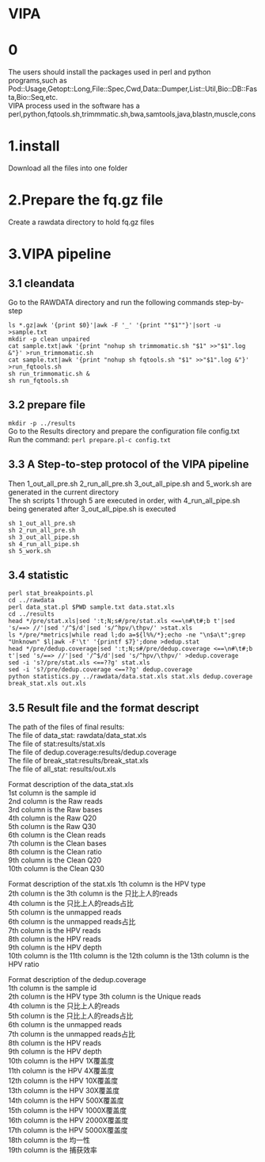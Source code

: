 # VIPA
# 0
The users should install the packages used in perl and python programs,such as Pod::Usage,Getopt::Long,File::Spec,Cwd,Data::Dumper,List::Util,Bio::DB::Fasta,Bio::Seq,etc.  
VIPA process used in the software has a perl,python,fqtools.sh,trimmmatic.sh,bwa,samtools,java,blastn,muscle,cons  
# 1.install
Download all the files into one folder

# 2.Prepare the fq.gz file

Create a rawdata directory to hold fq.gz files

# 3.VIPA pipeline

## 3.1 cleandata
Go to the RAWDATA directory and run the following commands step-by-step
```
ls *.gz|awk '{print $0}'|awk -F '_' '{print ""$1""}'|sort -u >sample.txt
mkdir -p clean unpaired
cat sample.txt|awk '{print "nohup sh trimmomatic.sh "$1" >>"$1".log &"}' >run_trimmomatic.sh
cat sample.txt|awk '{print "nohup sh fqtools.sh "$1" >>"$1".log &"}' >run_fqtools.sh
sh run_trimmomatic.sh &
sh run_fqtools.sh
```
## 3.2 prepare file
```mkdir -p ../results```  
Go to the Results directory and prepare the configuration file config.txt  
Run the command: ```perl prepare.pl-c config.txt ```

## 3.3 A Step-to-step protocol of the VIPA pipeline

Then 1_out_all_pre.sh 2_run_all_pre.sh 3_out_all_pipe.sh and 5_work.sh are generated in the current directory  
The sh scripts 1 through 5 are executed in order, with 4_run_all_pipe.sh being generated after 3_out_all_pipe.sh is executed  
```
sh 1_out_all_pre.sh  
sh 2_run_all_pre.sh  
sh 3_out_all_pipe.sh  
sh 4_run_all_pipe.sh  
sh 5_work.sh  
```
## 3.4 statistic
```
perl stat_breakpoints.pl  
cd ../rawdata  
perl data_stat.pl $PWD sample.txt data.stat.xls  
cd ../results  
head */pre/stat.xls|sed ':t;N;s#/pre/stat.xls <==\n#\t#;b t'|sed 's/==> //'|sed '/^$/d'|sed 's/^hpv/\thpv/' >stat.xls  
ls */pre/*metrics|while read l;do a=${l%%/*};echo -ne "\n$a\t";grep "Unknown" $l|awk -F'\t' '{printf $7}';done >dedup.stat  
head */pre/dedup.coverage|sed ':t;N;s#/pre/dedup.coverage <==\n#\t#;b t'|sed 's/==> //'|sed '/^$/d'|sed 's/^hpv/\thpv/' >dedup.coverage  
sed -i 's?/pre/stat.xls <==??g' stat.xls  
sed -i 's?/pre/dedup.coverage <==??g' dedup.coverage  
python statistics.py ../rawdata/data.stat.xls stat.xls dedup.coverage break_stat.xls out.xls 
```
## 3.5 Result file and the format descript
The path of the files of final results:    
The file of data_stat: rawdata/data_stat.xls  
The file of stat:results/stat.xls  
The file of dedup.coverage:results/dedup.coverage  
The file of break_stat:results/break_stat.xls  
The file of all_stat: results/out.xls  

Format description of the data_stat.xls  
1st column is the sample id  
2nd column is the Raw reads  
3rd column is the Raw bases  
4th column is the Raw Q20  
5th column is the Raw Q30  
6th column is the Clean reads  
7th column is the Clean bases  
8th column is the Clean ratio  
9th column is the Clean Q20  
10th column is the Clean Q30  

Format description of the stat.xls 
1th column is the HPV type  
2th column is the
3th column is the 只比上人的reads  
4th column is the 只比上人的reads占比  
5th column is the unmapped reads  
6th column is the unmapped reads占比   
7th column is the HPV reads  
8th column is the HPV reads  
9th column is the HPV depth  
10th column is the 
11th column is the 
12th column is the 
13th column is the HPV ratio  

Format description of the dedup.coverage  
1th column is the sample id  
2th column is the HPV type
3th column is the Unique reads  
4th column is the 只比上人的reads  
5th column is the 只比上人的reads占比  
6th column is the unmapped reads  
7th column is the unmapped reads占比  
8th column is the HPV reads  
9th column is the HPV depth  
10th column is the HPV 1X覆盖度  
11th column is the HPV 4X覆盖度  
12th column is the HPV 10X覆盖度  
13th column is the HPV 30X覆盖度  
14th column is the HPV 500X覆盖度  
15th column is the HPV 1000X覆盖度  
16th column is the HPV 2000X覆盖度  
17th column is the HPV 5000X覆盖度  
18th column is the 均一性  
19th column is the 捕获效率  

